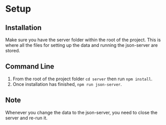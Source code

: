 # Setup

## Installation

Make sure you have the server folder within the root of the project. This is where all the files for setting up the data and running the json-server are stored.

## Command Line 

1. From the root of the project folder `cd server` then run `npm install`.
2. Once installation has finished, `npm run json-server`.

## Note

Whenever you change the data to the json-server, you need to close the server and re-run it.
